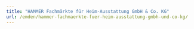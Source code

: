 ```yaml
---
title: "HAMMER Fachmärkte für Heim-Ausstattung GmbH & Co. KG"
url: /emden/hammer-fachmaerkte-fuer-heim-ausstattung-gmbh-und-co-kg/
---
```

